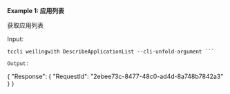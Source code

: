 **Example 1: 应用列表**

获取应用列表

Input: 

```
tccli weilingwith DescribeApplicationList --cli-unfold-argument ```

Output: 
```
{
    "Response": {
        "RequestId": "2ebee73c-8477-48c0-ad4d-8a748b7842a3"
    }
}
```

